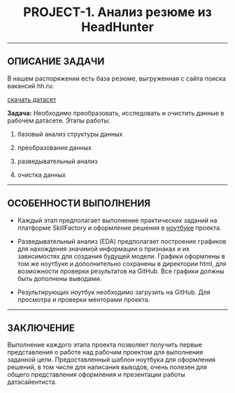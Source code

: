 # <center> PROJECT-1. Анализ резюме из HeadHunter 

---
## ОПИСАНИЕ ЗАДАЧИ

В нашем распоряжении есть база резюме, выгруженная с сайта поиска вакансий hh.ru: 

[скачать датасет](https://drive.google.com/file/d/1uW4TM4BjEFCE5BbuxTO_ZatqtuoWocx7/view?usp=share_link)

**Задача:**
Необходимо преобразовать, исследовать и очистить данные в рабочем датасете.
Этапы работы:

1. базовый анализ структуры данных

2. преобразование данных

3. разведывательный анализ

4. очистка данных

---

## ОСОБЕННОСТИ ВЫПОЛНЕНИЯ

* Каждый этап предполагает выполнение практических заданий на платформе SkillFactory и оформление решения в [ноутбуке](Project-1_HeadHunter.ipynb) проекта.

* Разведывательный анализ (EDA) предполагает построение графиков для нахождения значимой информации о признаках и их зависимостях для создания будущей модели. Графики оформлены в том же ноутбуке и дополнительно сохранены в директории html, для возможности проверки результатов на GitHub.
Все графики должны быть дополнены выводами.

* Результирующих ноутбук необходимо загрузить на GitHub. Для просмотра и проверки менторами проекта.

---
## ЗАКЛЮЧЕНИЕ

Выполнение каждого этапа проекта позволяет получить первые представления о работе над рабочим проектом для выполнения заданной цели. 
Предоставленный шаблон ноутбука для оформления решений, в том числе для написания выводов, очень полезен для общего представления оформления и презентации работы датасайентиста.



